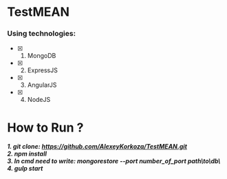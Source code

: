 # TestMEAN

### Using technologies:<br/>
- [x] 1. MongoDB
- [x] 2. ExpressJS
- [x] 3. AngularJS
- [x] 4. NodeJS

**How to Run ?**
=====================
***1. git clone: https://github.com/AlexeyKorkoza/TestMEAN.git <br/>
2.  npm install<br/>
3. In cmd need to write: mongorestore --port number_of_port path\to\db\ <br/>
4. gulp start***
